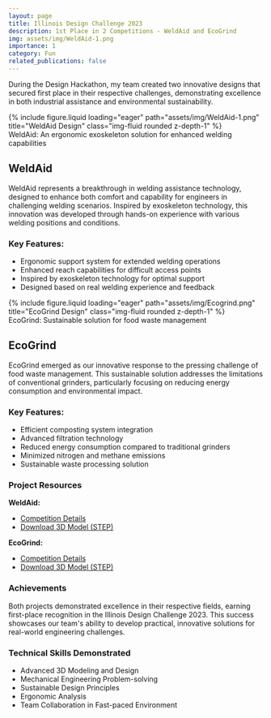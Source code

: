 ```yaml
---
layout: page
title: Illinois Design Challenge 2023
description: 1st Place in 2 Competitions - WeldAid and EcoGrind
img: assets/img/WeldAid-1.png
importance: 1
category: Fun
related_publications: false
---
```


During the Design Hackathon, my team created two innovative designs that secured first place in their respective challenges, demonstrating excellence in both industrial assistance and environmental sustainability.

<div class="row">
<div class="col-sm mt-3 mt-md-0">
    {% include figure.liquid loading="eager" path="assets/img/WeldAid-1.png" title="WeldAid Design" class="img-fluid rounded z-depth-1" %}
</div>
</div>
<div class="caption">
    WeldAid: An ergonomic exoskeleton solution for enhanced welding capabilities
</div>

## WeldAid

WeldAid represents a breakthrough in welding assistance technology, designed to enhance both comfort and capability for engineers in challenging welding scenarios. Inspired by exoskeleton technology, this innovation was developed through hands-on experience with various welding positions and conditions.

### Key Features:

- Ergonomic support system for extended welding operations
- Enhanced reach capabilities for difficult access points
- Inspired by exoskeleton technology for optimal support
- Designed based on real welding experience and feedback

<div class="row">
<div class="col-sm mt-3 mt-md-0">
    {% include figure.liquid loading="eager" path="assets/img/Ecogrind.png" title="EcoGrind Design" class="img-fluid rounded z-depth-1" %}
</div>
</div>
<div class="caption">
    EcoGrind: Sustainable solution for food waste management
</div>

## EcoGrind

EcoGrind emerged as our innovative response to the pressing challenge of food waste management. This sustainable solution addresses the limitations of conventional grinders, particularly focusing on reducing energy consumption and environmental impact.

### Key Features:

- Efficient composting system integration
- Advanced filtration technology
- Reduced energy consumption compared to traditional grinders
- Minimized nitrogen and methane emissions
- Sustainable waste processing solution

### Project Resources

**WeldAid:**

- [Competition Details](https://devpost.com/software/weldaid)
- [Download 3D Model (STEP)](/files/WeldAid.step)

**EcoGrind:**

- [Competition Details](https://devpost.com/software/ecogrind)
- [Download 3D Model (STEP)](/files/Ecogrind.step)

### Achievements

Both projects demonstrated excellence in their respective fields, earning first-place recognition in the Illinois Design Challenge 2023. This success showcases our team's ability to develop practical, innovative solutions for real-world engineering challenges.

### Technical Skills Demonstrated

- Advanced 3D Modeling and Design
- Mechanical Engineering Problem-solving
- Sustainable Design Principles
- Ergonomic Analysis
- Team Collaboration in Fast-paced Environment
